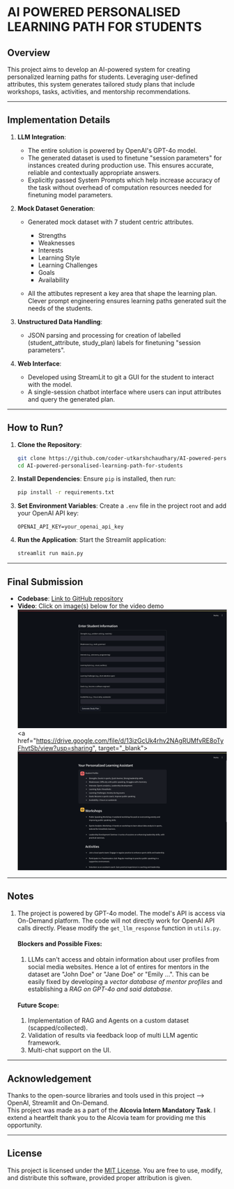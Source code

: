 # **AI POWERED PERSONALISED LEARNING PATH FOR STUDENTS**

## **Overview**
This project aims to develop an AI-powered system for creating personalized learning paths for students. Leveraging user-defined attributes, this system generates tailored study plans that include workshops, tasks, activities, and mentorship recommendations.

---

## **Implementation Details**
1. **LLM Integration**:
    - The entire solution is powered by OpenAI's GPT-4o model.
    - The generated dataset is used to finetune "session parameters" for instances created during production use. This ensures accurate, reliable and contextually appropriate answers.
    - Explicitly passed System Prompts which help increase accuracy of the task without overhead of computation resources needed for finetuning model parameters.

2. **Mock Dataset Generation**:
    - Generated mock dataset with 7 student centric attributes.
        - Strengths
        - Weaknesses
        - Interests
        - Learning Style
        - Learning Challenges
        - Goals
        - Availability

    - All the attibutes represent a key area that shape the learning plan. Clever prompt engineering ensures learning paths generated suit the needs of the students.

3. **Unstructured Data Handling**:
    - JSON parsing and processing for creation of labelled (student_attribute, study_plan) labels for finetuning "session parameters".

4. **Web Interface**:
    - Developed using StreamLit to git a GUI for the student to interact with the model.
    - A single-session chatbot interface where users can input attributes and query the generated plan.

---

## **How to Run?**
1. **Clone the Repository**:
   ```bash
   git clone https://github.com/coder-utkarshchaudhary/AI-powered-personalised-learning-path-for-students.git
   cd AI-powered-personalised-learning-path-for-students
   ```

2. **Install Dependencies**:
   Ensure `pip` is installed, then run:
   ```bash
   pip install -r requirements.txt
   ```

3. **Set Environment Variables**:
   Create a `.env` file in the project root and add your OpenAI API key:
   ```
   OPENAI_API_KEY=your_openai_api_key
   ```

4. **Run the Application**:
   Start the Streamlit application:
   ```bash
   streamlit run main.py
   ```

---

## **Final Submission**
- **Codebase**: [Link to GitHub repository](https://github.com/coder-utkarshchaudhary/AI-powered-personalised-learning-path-for-students.git)
- **Video**: Click on image(s) below for the video demo<br><a href="https://drive.google.com/file/d/13izGcUk4rhv2NAgRUMfvRE8oTyFhvtSb/view?usp=sharing" target="_blank"><img src="images/Form Window.png" alt="Form Window"></a><br><a href="https://drive.google.com/file/d/13izGcUk4rhv2NAgRUMfvRE8oTyFhvtSb/view?usp=sharing", target="_blank"><img src="images/Chat Window.png" alt="Chat Window"></a>
---

## **Notes**
1. The project is powered by GPT-4o model. The model's API is access via On-Demand platform. The code will not directly work for OpenAI API calls directly. Please modify the ```get_llm_response``` function in ```utils.py```.

    #### Blockers and Possible Fixes:
    1.  LLMs can't access and obtain information about user profiles from social media websites. Hence a lot of entires for mentors in the dataset are "John Doe" or "Jane Doe" or "Emily ...". This can be easily fixed by developing a _vector database of mentor profiles_ and establishing a _RAG on GPT-4o and said database_.

    #### Future Scope:
    1. Implementation of RAG and Agents on a custom dataset (scapped/collected).
    2. Validation of results via feedback loop of multi LLM agentic framework.
    3. Multi-chat support on the UI.

---

## **Acknowledgement**
Thanks to the open-source libraries and tools used in this project --> OpenAI, Streamlit and On-Demand.<br>
This project was made as a part of the **Alcovia Intern Mandatory Task**. I extend a heartfelt thank you to the Alcovia team for providing me this opportunity.

---

## **License**
This project is licensed under the [MIT License](https://opensource.org/licenses/MIT). You are free to use, modify, and distribute this software, provided proper attribution is given.